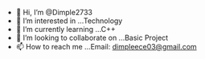 - 👋 Hi, I’m @Dimple2733
- 👀 I’m interested in ...Technology
- 🌱 I’m currently learning ...C++ 
- 💞️ I’m looking to collaborate on ...Basic Project
- 📫 How to reach me ...Email: dimpleece03@gmail.com 

<!---
Dimple2733/Dimple2733 is a ✨ special ✨ repository because its `README.md` (this file) appears on your GitHub profile.
You can click the Preview link to take a look at your changes.
--->
